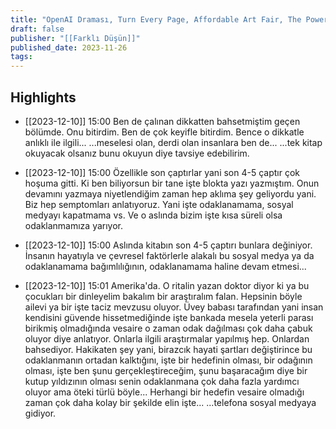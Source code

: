 ```yaml
---
title: "OpenAI Draması, Turn Every Page, Affordable Art Fair, The Power Broker, Google Davaları"
draft: false
publisher: "[[Farklı Düşün]]"
published_date: 2023-11-26
tags:
---
```



## Highlights
* [[2023-12-10]] 15:00  Ben de çalınan dikkatten bahsetmiştim geçen bölümde. Onu bitirdim. Ben de çok keyifle bitirdim. Bence o dikkatle anlıklı ile ilgili... ...meselesi olan, derdi olan insanlara ben de... ...tek kitap okuyacak olsanız bunu okuyun diye tavsiye edebilirim.

* [[2023-12-10]] 15:00  Özellikle son çaptırlar yani son 4-5 çaptır çok hoşuma gitti. Ki ben biliyorsun bir tane işte blokta yazı yazmıştım. Onun devamını yazmaya niyetlendiğim zaman hep aklıma şey geliyordu yani. Biz hep semptomları anlatıyoruz. Yani işte odaklanamama, sosyal medyayı kapatmama vs. Ve o aslında bizim işte kısa süreli olsa odaklanmamıza yarıyor.

* [[2023-12-10]] 15:00  Aslında kitabın son 4-5 çaptırı bunlara değiniyor. İnsanın hayatıyla ve çevresel faktörlerle alakalı bu sosyal medya ya da odaklanamama bağımlılığının, odaklanamama haline devam etmesi...

* [[2023-12-10]] 15:01  Amerika'da. O ritalin yazan doktor diyor ki ya bu çocukları bir dinleyelim bakalım bir araştıralım falan. Hepsinin böyle ailevi ya bir işte taciz mevzusu oluyor. Üvey babası tarafından yani insan kendisini güvende hissetmediğinde işte bankada mesela yeterli parası birikmiş olmadığında vesaire o zaman odak dağılması çok daha çabuk oluyor diye anlatıyor. Onlarla ilgili araştırmalar yapılmış hep. Onlardan bahsediyor. Hakikaten şey yani, birazcık hayati şartları değiştirince bu odaklanmanın ortadan kalktığını, işte bir hedefinin olması, bir odağının olması, işte ben şunu gerçekleştireceğim, şunu başaracağım diye bir kutup yıldızının olması senin odaklanmana çok daha fazla yardımcı oluyor ama öteki türlü böyle... Herhangi bir hedefin vesaire olmadığı zaman çok daha kolay bir şekilde elin işte... ...telefona sosyal medyaya gidiyor.


